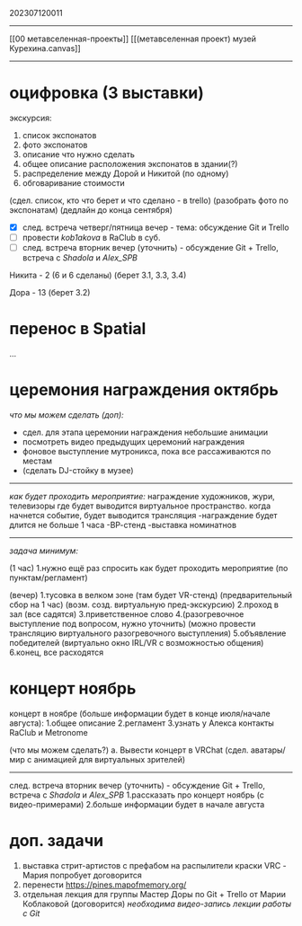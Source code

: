 202307120011
***
[[00 метавселенная-проекты]] 
[[(метавселенная проект) музей Курехина.canvas]]
***
# оцифровка (3 выставки)
экскурсия:
1. список экспонатов
2. фото экспонатов
3. описание что нужно сделать
4. общее описание расположения экспонатов в здании(?)
5. распределение между Дорой и Никитой (по одному)
6. обговаривание стоимости

(сдел. список, кто что берет и что сделано - в trello)
(разобрать фото по экспонатам)
(дедлайн до конца сентября)
- [x] след. встреча четверг/пятница вечер - тема: обсуждение Git и Trello
- [ ] провести *kob1akova* в RaClub в суб.
- [ ] след. встреча вторник вечер (уточнить) - обсуждение Git + Trello, встреча с *Shadola* и *Alex_SPB*

Никита - 2 
(6 и 6 сделаны) (берет 3.1, 3.3, 3.4)

Дора - 13 
(берет 3.2)
# перенос в Spatial
...
# церемония награждения октябрь
*что мы можем сделать (доп):*
- сдел. для этапа церемонии награждения небольшие анимации
- посмотреть видео предыдущих церемоний награждения
- фоновое выступление мутроникса, пока все рассаживаются по местам
- (сделать DJ-стойку в музее)
***
*как будет проходить мероприятие:*
награждение художников, жури, телевизоры где будет выводится виртуальное пространство. 
когда начнется событие, будет выводится трансляция 
-награждение будет длится не больше 1 часа
-ВР-стенд
-выставка номинатнов

***
*задача минимум:*

(1 час)
1.нужно ещё раз спросить как будет проходить мероприятие (по пунктам/регламент)

(вечер)
1.тусовка в велком зоне (там будет VR-стенд) (предварительный сбор на 1 час)
(возм. созд. виртуальную пред-экскурсию)
2.проход в зал (все садятся)
3.приветственное слово
4.(разогревочное выступление под вопросом, нужно уточнить) 
(можно провести трансляцию виртуального разогревочного выступления) 
5.объявление победителей
(виртуально окно IRL/VR с возможностью общения)
6.конец, все расходятся
# концерт ноябрь
концерт в ноябре 
(больше информации будет в конце июля/начале августа):
1.общее описание
2.регламент
3.узнать у Алекса контакты RaClub и Metronome

(что мы можем сделать?)
а. Вывести концерт в VRChat
(сдел. аватары/мир с анимацией для виртуальных зрителей)
***
след. встреча вторник вечер (уточнить) - обсуждение Git + Trello, встреча с *Shadola* и *Alex_SPB*
1.рассказать про концерт ноябрь (с видео-примерами)
2.больше информации будет в начале августа
# доп. задачи
1. выставка стрит-артистов с префабом на распылители краски VRC - Мария попробует договорится
2. перенести https://pines.mapofmemory.org/
3. отдельная лекция для группы Мастер Доры по Git + Trello от Марии Коблаковой (договорится)
   *необходима видео-запись лекции работы с Git*